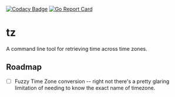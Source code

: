 [![Codacy Badge](https://app.codacy.com/project/badge/Grade/11c6a0474c0f4ca5b151fd0de684d89c)](https://www.codacy.com/gh/jmillerv/tz/dashboard?utm_source=github.com&amp;utm_medium=referral&amp;utm_content=jmillerv/tz&amp;utm_campaign=Badge_Grade) [![Go Report Card](https://goreportcard.com/badge/github.com/jmillerv/tz)](https://goreportcard.com/report/github.com/jmillerv/tz)
# tz

A command line tool for retrieving time across time zones.

## Roadmap
- [ ] Fuzzy Time Zone conversion -- right not there's a pretty glaring limitation of needing to know the exact name of timezone.
